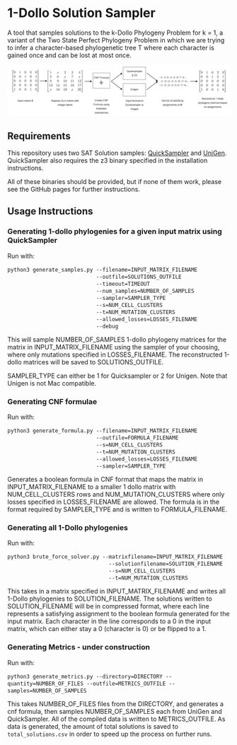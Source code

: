 # 1-Dollo Solution Sampler

A tool that samples solutions to the k-Dollo Phylogeny Problem for k = 1, a variant of the Two State Perfect Phylogeny Problem in which we are trying to infer a character-based phylogenetic tree T where each character is gained once and can be lost at most once.

![](figures/pipeline_figure.png)

## Requirements

This repository uses two SAT Solution samples: [QuickSampler](https://github.com/RafaelTupynamba/quicksampler) and [UniGen](https://bitbucket.org/kuldeepmeel/unigen/src/master/). QuickSampler also requires the z3 binary specified in the installation instructions.

All of these binaries should be provided, but if none of them work, please see the GitHub pages for further instructions.

## Usage Instructions

### Generating 1-dollo phylogenies for a given input matrix using QuickSampler

Run with:

```
python3 generate_samples.py --filename=INPUT_MATRIX_FILENAME
                            --outfile=SOLUTIONS_OUTFILE
                            --timeout=TIMEOUT
                            --num_samples=NUMBER_OF_SAMPLES
                            --sampler=SAMPLER_TYPE
                            --s=NUM_CELL_CLUSTERS
                            --t=NUM_MUTATION_CLUSTERS
                            --allowed_losses=LOSSES_FILENAME
                            --debug
```

This will sample NUMBER_OF_SAMPLES 1-dollo phylogeny matrices for the matrix in INPUT_MATRIX_FILENAME using the sampler of your choosing, where only mutations specified in LOSSES_FILENAME. The reconstructed 1-dollo matrices will be saved to SOLUTIONS_OUTFILE.

SAMPLER_TYPE can either be 1 for Quicksampler or 2 for Unigen. Note that Unigen is not Mac compatible.

### Generating CNF formulae

Run with:

```
python3 generate_formula.py --filename=INPUT_MATRIX_FILENAME
                            --outfile=FORMULA_FILENAME
                            --s=NUM_CELL_CLUSTERS
                            --t=NUM_MUTATION_CLUSTERS
                            --allowed_losses=LOSSES_FILENAME
                            --sampler=SAMPLER_TYPE
```

Generates a boolean formula in CNF format that maps the matrix in INPUT_MATRIX_FILENAME to a smaller 1 dollo matrix with NUM_CELL_CLUSTERS rows and NUM_MUTATION_CLUSTERS where only losses specified in LOSSES_FILENAME are allowed. The formula is in the format required by SAMPLER_TYPE and is written to FORMULA_FILENAME.

### Generating all 1-Dollo phylogenies

Run with:

```
python3 brute_force_solver.py --matrixfilename=INPUT_MATRIX_FILENAME
                                --solutionfilename=SOLUTION_FILENAME
                                --s=NUM_CELL_CLUSTERS
                                --t=NUM_MUTATION_CLUSTERS
```

This takes in a matrix specified in INPUT_MATRIX_FILENAME and writes all 1-Dollo phylogenies to SOLUTION_FILENAME. The solutions written to SOLUTION_FILENAME will be in compressed format, where each line represents a satisfying assignment to the boolean formula generated for the input matrix. Each character in the line corresponds to a 0 in the input matrix, which can either stay a 0 (character is 0) or be flipped to a 1.

### Generating Metrics - under construction

Run with:

```
python3 generate_metrics.py --directory=DIRECTORY --quantity=NUMBER_OF_FILES --outfile=METRICS_OUTFILE --samples=NUMBER_OF_SAMPLES
```

This takes NUMBER_OF_FILES files from the DIRECTORY, and generates a cnf formula, then samples NUMBER_OF_SAMPLES each from UniGen and QuickSampler. All of the compiled data is written to METRICS_OUTFILE. As data is generated, the amount of total solutions is saved to `total_solutions.csv` in order to speed up the process on further runs.